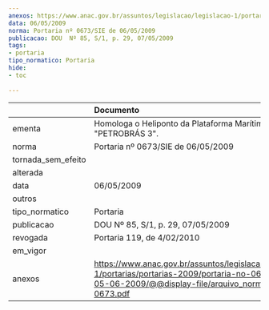 ```yaml
---
anexos: https://www.anac.gov.br/assuntos/legislacao/legislacao-1/portarias/portarias-2009/portaria-no-0673-sie-de-05-06-2009/@@display-file/arquivo_norma/PA2009-0673.pdf
data: 06/05/2009
norma: Portaria nº 0673/SIE de 06/05/2009
publicacao: DOU  Nº 85, S/1, p. 29, 07/05/2009
tags:
- portaria
tipo_normatico: Portaria
hide: 
- toc 
 
---
```


|                    | Documento                                                                                                                                                         |
|:-------------------|:------------------------------------------------------------------------------------------------------------------------------------------------------------------|
| ementa             | Homologa o Heliponto da Plataforma Marítima "PETROBRÁS 3".                                                                                                        |
| norma              | Portaria nº 0673/SIE de 06/05/2009                                                                                                                                |
| tornada_sem_efeito |                                                                                                                                                                   |
| alterada           |                                                                                                                                                                   |
| data               | 06/05/2009                                                                                                                                                        |
| outros             |                                                                                                                                                                   |
| tipo_normatico     | Portaria                                                                                                                                                          |
| publicacao         | DOU  Nº 85, S/1, p. 29, 07/05/2009                                                                                                                                |
| revogada           | Portaria 119, de 4/02/2010                                                                                                                                        |
| em_vigor           |                                                                                                                                                                   |
| anexos             | https://www.anac.gov.br/assuntos/legislacao/legislacao-1/portarias/portarias-2009/portaria-no-0673-sie-de-05-06-2009/@@display-file/arquivo_norma/PA2009-0673.pdf |